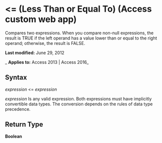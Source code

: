 
# <= (Less Than or Equal To) (Access custom web app)
Compares two expressions. When you compare non-null expressions, the result is TRUE if the left operand has a value lower than or equal to the right operand; otherwise, the result is FALSE.

 **Last modified:** June 29, 2012

 _ **Applies to:** Access 2013 | Access 2016_

## Syntax

 _expression_ <= _expression_

 _expression_ Is any valid expression. Both expressions must have implicitly convertible data types. The conversion depends on the rules of data type precedence.


## Return Type

 **Boolean**

